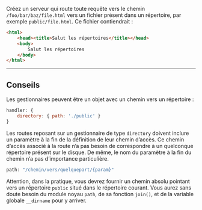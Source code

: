 Créez un serveur qui route toute requête vers le chemin
`/foo/bar/baz/file.html` vers un fichier présent dans un répertoire, par
exemple `public/file.html`.  Ce fichier contiendrait :

```html
<html>
    <head><title>Salut les répertoires</title></head>
    <body>
        Salut les répertoires
    </body>
</html>
```

-----------------------------------------------------------------

## Conseils

Les gestionnaires peuvent être un objet avec un chemin vers un répertoire :

```js
handler: {
    directory: { path: './public' }
}
```

Les routes reposant sur un gestionnaire de type `directory` doivent inclure un
paramètre à la fin de la définition de leur chemin d’accès.  Ce chemin d’accès
associé à la route n’a pas besoin de correspondre à un quelconque répertoire
présent sur le disque.  De même, le nom du paramètre à la fin du chemin n’a pas
d’importance particulière.

```js
path: "/chemin/vers/quelquepart/{param}"
```

Attention, dans la pratique, vous devrez fournir un chemin absolu pointant
vers un répertoire `public` situé dans le répertoire courant.  Vous aurez
sans doute besoin du module noyau `path`, de sa fonction `join()`, et de
la variable globale `__dirname` pour y arriver.
